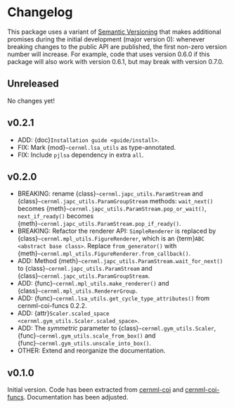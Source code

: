 # Changelog

This package uses a variant of [Semantic Versioning](https://semver.org/) that
makes additional promises during the initial development (major version 0):
whenever breaking changes to the public API are published, the first non-zero
version number will increase. For example, code that uses version 0.6.0 if this
package will also work with version 0.6.1, but may break with version 0.7.0.

## Unreleased

No changes yet!

## v0.2.1

- ADD: {doc}`Installation guide <guide/install>`.
- FIX: Mark {mod}`~cernml.lsa_utils` as type-annotated.
- FIX: Include `pjlsa` dependency in extra `all`.

## v0.2.0

- BREAKING: rename {class}`~cernml.japc_utils.ParamStream` and {class}`~cernml.japc_utils.ParamGroupStream` methods: `wait_next()` becomes {meth}`~cernml.japc_utils.ParamStream.pop_or_wait()`, `next_if_ready()` becomes {meth}`~cernml.japc_utils.ParamStream.pop_if_ready()`.
- BREAKING: Refactor the renderer API: `SimpleRenderer` is replaced by {class}`~cernml.mpl_utils.FigureRenderer`, which is an {term}`ABC <abstract base class>`. Replace `from_generator()` with {meth}`~cernml.mpl_utils.FigureRenderer.from_callback()`. 
- ADD: Method {meth}`~cernml.japc_utils.ParamStream.wait_for_next()` to {class}`~cernml.japc_utils.ParamStream` and {class}`~cernml.japc_utils.ParamGroupStream`.
- ADD: {func}`~cernml.mpl_utils.make_renderer()` and {class}`~cernml.mpl_utils.RendererGroup`.
- ADD: {func}`~cernml.lsa_utils.get_cycle_type_attributes()` from cernml-coi-funcs 0.2.2.
- ADD: {attr}`Scaler.scaled_space <cernml.gym_utils.Scaler.scaled_space>`.
- ADD: The *symmetric* parameter to {class}`~cernml.gym_utils.Scaler`, {func}`~cernml.gym_utils.scale_from_box()` and {func}`~cernml.gym_utils.unscale_into_box()`.
- OTHER: Extend and reorganize the documentation.

## v0.1.0

Initial version. Code has been extracted from
[cernml-coi](https://gitlab.cern.ch/be-op-ml-optimization/cernml-coi/) and
[cernml-coi-funcs](https://gitlab.cern.ch/be-op-ml-optimization/cernml-coi-funcs/).
Documentation has been adjusted.
